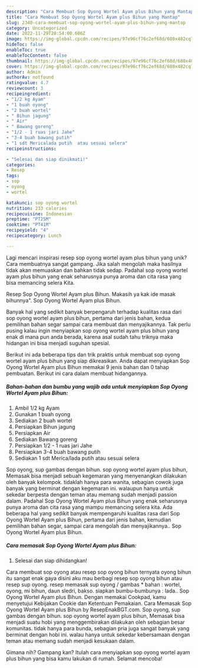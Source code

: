```yaml
---
description: "Cara Membuat Sop Oyong Wortel Ayam plus Bihun yang Mantap"
title: "Cara Membuat Sop Oyong Wortel Ayam plus Bihun yang Mantap"
slug: 2340-cara-membuat-sop-oyong-wortel-ayam-plus-bihun-yang-mantap
category: Uncategorized
date: 2022-11-29T20:54:00.606Z
image: https://img-global.cpcdn.com/recipes/97e96cf76c2ef68d/680x482cq70/sop-oyong-wortel-ayam-plus-bihun-foto-resep-utama.jpg
hideToc: false
enableToc: true
enableTocContent: false
thumbnail: https://img-global.cpcdn.com/recipes/97e96cf76c2ef68d/680x482cq70/sop-oyong-wortel-ayam-plus-bihun-foto-resep-utama.jpg
cover: https://img-global.cpcdn.com/recipes/97e96cf76c2ef68d/680x482cq70/sop-oyong-wortel-ayam-plus-bihun-foto-resep-utama.jpg
author: Admin
authorAv: notfound
ratingvalue: 4.7
reviewcount: 3
recipeingredient:
- "1/2 kg Ayam"
- "1 buah oyong"
- "2 buah wortel"
- " Bihun jagung"
- " Air"
- " Bawang goreng"
- "1/2 - 1 ruas jari Jahe"
- "3-4 buah bawang putih"
- "1 sdt Mericalada putih  atau sesuai selera"
recipeinstructions:

- "Selesai dan siap dinikmati!"
categories:
- Resep
tags:
- sop
- oyong
- wortel

katakunci: sop oyong wortel 
nutrition: 233 calories
recipecuisine: Indonesian
preptime: "PT25M"
cooktime: "PT41M"
recipeyield: "4"
recipecategory: Lunch

---
```





Lagi mencari inspirasi resep sop oyong wortel ayam plus bihun yang unik? Cara membuatnya sangat gampang. Jika salah mengolah maka hasilnya tidak akan memuaskan dan bahkan tidak sedap. Padahal sop oyong wortel ayam plus bihun yang enak seharusnya punya aroma dan cita rasa yang bisa memancing selera Kita.





Resep Sop Oyong Wortel Ayam plus Bihun. Makasih ya kak ide masak bihunnya&#34;. Sop Oyong Wortel Ayam plus Bihun.

Banyak hal yang sedikit banyak berpengaruh terhadap kualitas rasa dari sop oyong wortel ayam plus bihun, pertama dari jenis bahan, kedua pemilihan bahan segar sampai cara membuat dan menyajikannya. Tak perlu pusing kalau ingin menyiapkan sop oyong wortel ayam plus bihun yang enak di mana pun anda berada, karena asal sudah tahu triknya maka hidangan ini bisa menjadi suguhan spesial.






Berikut ini ada beberapa tips dan trik praktis untuk membuat sop oyong wortel ayam plus bihun yang siap dikreasikan. Anda dapat menyiapkan Sop Oyong Wortel Ayam plus Bihun memakai 9 jenis bahan dan 0 tahap pembuatan. Berikut ini cara dalam membuat hidangannya.

<!--inarticleads1-->

##### Bahan-bahan dan bumbu yang wajib ada untuk menyiapkan Sop Oyong Wortel Ayam plus Bihun:

1. Ambil 1/2 kg Ayam
1. Gunakan 1 buah oyong
1. Sediakan 2 buah wortel
1. Persiapkan  Bihun jagung
1. Persiapkan  Air
1. Sediakan  Bawang goreng
1. Persiapkan 1/2 - 1 ruas jari Jahe
1. Persiapkan 3-4 buah bawang putih
1. Sediakan 1 sdt Merica/lada putih  atau sesuai selera


Sop oyong, sup gambas dengan bihun. sop oyong wortel ayam plus bihun, Memasak bisa menjadi sebuah kegemaran yang menyenangkan dilakukan oleh banyak kelompok. tidaklah hanya para wanita, sebagian cowok juga banyak yang berminat dengan kegemaran ini. walaupun hanya untuk sekedar berpesta dengan teman atau memang sudah menjadi passion dalam. Padahal Sop Oyong Wortel Ayam plus Bihun yang enak seharusnya punya aroma dan cita rasa yang mampu memancing selera kita. Ada beberapa hal yang sedikit banyak mempengaruhi kualitas rasa dari Sop Oyong Wortel Ayam plus Bihun, pertama dari jenis bahan, kemudian pemilihan bahan segar, sampai cara mengolah dan menyajikannya.. Sop Oyong Wortel Ayam plus Bihun. 

<!--inarticleads2-->

##### Cara memasak Sop Oyong Wortel Ayam plus Bihun:


1. Selesai dan siap dihidangkan!

Cara membuat sop oyong atau resep sop oyong bihun ternyata oyong bihun itu sangat enak gaya disini aku mau berbagi resep sop oyong bihun atau resep sup oyong. resep memasak sup oyong / gambas * bahan : wortel, oyong, mi bihun, daun sledri, bakso. siapkan bumbu-bumbunya : lada.. Sop Oyong Wortel Ayam plus Bihun. Dengan memakai Cookpad, kamu menyetujui Kebijakan Cookie dan Ketentuan Pemakaian. Cara Memasak Sop Oyong Wortel Ayam plus Bihun by ResepEnakBGT.com. Sop oyong, sup gambas dengan bihun. sop oyong wortel ayam plus bihun, Memasak bisa menjadi suatu hobi yang menggembirakan dilakukan oleh sebagian besar komunitas. tidak hanya para bunda, sebagian pria juga sangat banyak yang berminat dengan hobi ini. walau hanya untuk sekedar kebersamaan dengan teman atau memang sudah menjadi kesukaan dalam. 

Gimana nih? Gampang kan? Itulah cara menyiapkan sop oyong wortel ayam plus bihun yang bisa kamu lakukan di rumah. Selamat mencoba!
